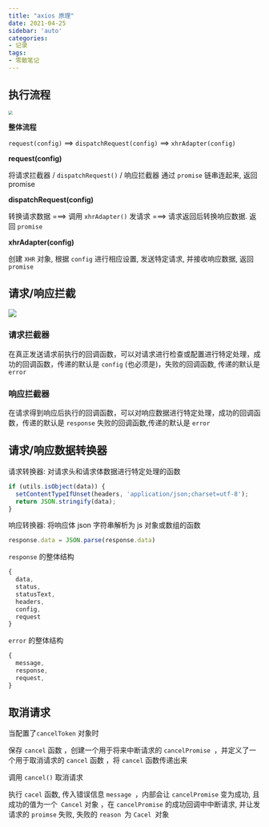 ```yaml
---
title: "axios 原理"
date: 2021-04-25
sidebar: 'auto'
categories:
- 记录
tags:
- 零散笔记
---
```



## 执行流程

<img src="https://my-blog-leo.oss-cn-chengdu.aliyuncs.com/axios1.png" style="zoom:50%;" />

**整体流程**

`request(config)` ==> `dispatchRequest(config)` ==> `xhrAdapter(config)`

**request(config)**

将请求拦截器 / `dispatchRequest()` / 响应拦截器 通过 `promise` 链串连起来, 返回 promise

**dispatchRequest(config)**

转换请求数据 ===> 调用 `xhrAdapter()` 发请求 ===> 请求返回后转换响应数据. 返回 `promise`

**xhrAdapter(config)**

创建 `XHR` 对象, 根据 `config` 进行相应设置, 发送特定请求, 并接收响应数据, 返回 `promise`



## 请求/响应拦截

![](https://my-blog-leo.oss-cn-chengdu.aliyuncs.com/axios2.png)

### 请求拦截器

在真正发送请求前执行的回调函数，可以对请求进行检查或配置进行特定处理，成功的回调函数，传递的默认是 `config` (也必须是)，失败的回调函数, 传递的默认是 `error`

### 响应拦截器

在请求得到响应后执行的回调函数，可以对响应数据进行特定处理，成功的回调函数，传递的默认是 `response` 失败的回调函数,传递的默认是 `error`

## 请求/响应数据转换器

请求转换器: 对请求头和请求体数据进行特定处理的函数 

```js
if (utils.isObject(data)) { 
  setContentTypeIfUnset(headers, 'application/json;charset=utf-8'); 
  return JSON.stringify(data);
}
```

响应转换器: 将响应体 json 字符串解析为 js 对象或数组的函数

```js
response.data = JSON.parse(response.data)
```

`response` 的整体结构

```js
{
  data, 
  status, 
  statusText, 
  headers, 
  config, 
  request
}
```

`error` 的整体结构

```js
{
  message,
  response, 
  request, 
}
```

## 取消请求

当配置了`cancelToken` 对象时

保存 `cancel` 函数 ，创建一个用于将来中断请求的 `cancelPromise `，并定义了一个用于取消请求的 `cancel` 函数 ，将 `cancel` 函数传递出来 

调用 `cancel()` 取消请求 

执行 `cacel` 函数, 传入错误信息 `message `，内部会让 `cancelPromise` 变为成功, 且成功的值为一个` Cancel` 对象 ，在 `cancelPromise` 的成功回调中中断请求, 并让发请求的 `proimse` 失败, 失败的 `reason `为 `Cacel `对象



















